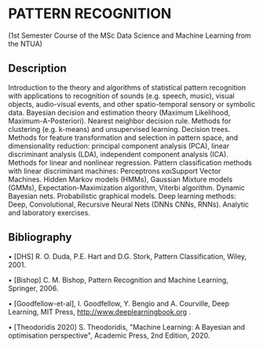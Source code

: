 # PATTERN RECOGNITION

(1st Semester Course of the MSc Data Science and Machine Learning from the NTUA)

## Description

Introduction to the theory and algorithms of statistical pattern recognition with applications to recognition of sounds 
(e.g. speech, music), visual objects, audio-visual events, and other spatio-temporal sensory or symbolic data. 
Bayesian decision and estimation theory (Maximum Likelihood, Maximum-A-Posteriori). Nearest neighbor decision rule. 
Methods for clustering (e.g. k-means) and unsupervised learning. Decision trees. Methods for feature transformation and selection in pattern space,
and dimensionality reduction: principal component analysis (PCA), linear discriminant analysis (LDA), independent  component analysis (ICA).
Methods for linear and nonlinear regression. Pattern classification methods with linear discriminant machines: Perceptrons καιSupport Vector Machines.
Hidden Markov models (HMMs), Gaussian Mixture models (GMMs), Expectation-Maximization algorithm, Viterbi algorithm.  Dynamic Bayesian nets.
Probabilistic graphical models.  Deep learning methods: Deep, Convolutional, Recursive Neural Nets (DNNs CNNs, RNNs). Analytic and laboratory exercises.

## Bibliography

•	[DHS] R. O. Duda, P.E. Hart and D.G. Stork,
Pattern Classification,
Wiley, 2001. 

•	[Bishop] C. M. Bishop, 
Pattern Recognition and Machine Learning,
Springer, 2006. 

•	[Goodfellow-et-al], I. Goodfellow, Y. Bengio and A. Courville, Deep Learning, MIT Press, http://www.deeplearningbook.org . 

•	[Theodoridis 2020] S. Theodoridis,  "Machine Learning: A Bayesian and optimisation perspective", Academic Press, 2nd Edition, 2020.



